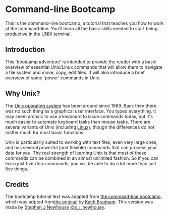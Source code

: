 # Command-line Bootcamp
This is the command-line bootcamp, a tutorial that teaches you how to work at the command-line. You'll learn all the basic skills needed to start being productive in the UNIX terminal.

## Introduction

This 'bootcamp adventure' is intended to provide the reader with a basic overview of essential Unix/Linux commands that will allow them to navigate a file system and move, copy, edit files. It will also introduce a brief overview of some 'power' commands in Unix.

## Why Unix?

The [Unix operating system][Unix] has been around since 1969. Back then there was no such thing as a graphical user interface. You typed everything. It may seem archaic to use a keyboard to issue commands today, but it's much easier to automate keyboard tasks than mouse tasks. There are several variants of Unix (including [Linux][Linux]), though the differences do not matter much for most basic functions.

[Unix]: http://en.wikipedia.org/wiki/Unix
[Linux]: http://en.wikipedia.org/wiki/Linux

Unix is particularly suited to working with text files, even very large ones, and has several powerful (and flexible) commands that can process your data for you. The real strength of learning Unix is that most of these commands can be combined in an almost unlimited fashion. So if you can learn just five Unix commands, you will be able to do a lot more than just five things.

## Credits
The bootcamp tutorial text was adapted from [the command-line bootcamp,](http://rik.smith-unna.com/command_line_bootcamp/?id=dmj203cz42i) which was adpted from[the original](http://rescuedbycode.com/linux-bootcamp) by [Keith Bradnam](http://www.keithbradnam.com/). This version was made by [Stephen J Newhouse](https://www.linkedin.com/in/sjnewhouse/) [@s_j_newhouse](https://twitter.com/s_j_newhouse). 

